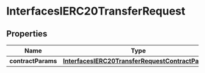 

# InterfacesIERC20TransferRequest

## Properties

Name | Type | Description | Notes
------------ | ------------- | ------------- | -------------
**contractParams** | [**InterfacesIERC20TransferRequestContractParams**](InterfacesIERC20TransferRequestContractParams.md) |  | 





